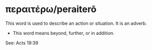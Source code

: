 # περαιτέρω/peraiterō
This word is used to describe an action or situation. It is an adverb.
* This word means beyond, further, or in addition.

See: Acts 19:39
